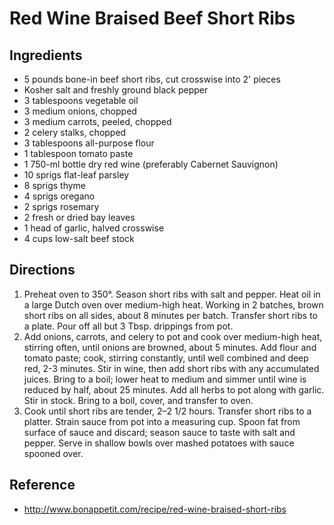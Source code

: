 # Red Wine Braised Beef Short Ribs

## Ingredients

* 5 pounds bone-in beef short ribs, cut crosswise into 2' pieces
* Kosher salt and freshly ground black pepper
* 3 tablespoons vegetable oil
* 3 medium onions, chopped
* 3 medium carrots, peeled, chopped
* 2 celery stalks, chopped
* 3 tablespoons all-purpose flour
* 1 tablespoon tomato paste
* 1 750-ml bottle dry red wine (preferably Cabernet Sauvignon)
* 10 sprigs flat-leaf parsley
* 8 sprigs thyme
* 4 sprigs oregano
* 2 sprigs rosemary
* 2 fresh or dried bay leaves
* 1 head of garlic, halved crosswise
* 4 cups low-salt beef stock

## Directions

1. Preheat oven to 350°. Season short ribs with salt and pepper. Heat oil in a large Dutch oven over medium-high heat. Working in 2 batches, brown short ribs on all sides, about 8 minutes per batch. Transfer short ribs to a plate. Pour off all but 3 Tbsp. drippings from pot.
2. Add onions, carrots, and celery to pot and cook over medium-high heat, stirring often, until onions are browned, about 5 minutes. Add flour and tomato paste; cook, stirring constantly, until well combined and deep red, 2-3 minutes. Stir in wine, then add short ribs with any accumulated juices. Bring to a boil; lower heat to medium and simmer until wine is reduced by half, about 25 minutes. Add all herbs to pot along with garlic. Stir in stock. Bring to a boil, cover, and transfer to oven.
3. Cook until short ribs are tender, 2–2 1/2 hours. Transfer short ribs to a platter. Strain sauce from pot into a measuring cup. Spoon fat from surface of sauce and discard; season sauce to taste with salt and pepper. Serve in shallow bowls over mashed potatoes with sauce spooned over.

## Reference

* <http://www.bonappetit.com/recipe/red-wine-braised-short-ribs>

